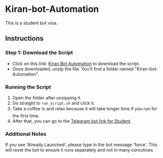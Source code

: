 # Kiran-bot-Automation

This is a student bot visa.

## Instructions

### Step 1: Download the Script

- Click on this link: [Kiran Bot Automation](https://github.com/koolboks/Kiran-bot-Automation/archive/refs/heads/main.zip) to download the script.
- Once downloaded, unzip the file. You'll find a folder named "Kiran-bot-Automation".

### Running the Script

1. Open the folder after unzipping it.
2. Go straight to `run_script.sh` and click it.
3. Take a coffee ☕ and relax because it will take longer time if you run for the first time.
4. After that, you can go to the [Telegram bot link for Student](https://t.me/BotFormFillerBot).

### Additional Notes

If you see 'Already Launched', please type in the bot message 'force'. This will reset the bot to ensure it runs separately and not in many coroutines.

